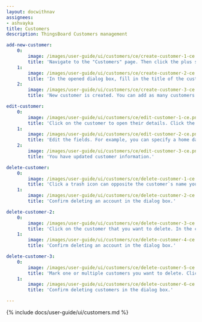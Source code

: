 ```yaml
---
layout: docwithnav
assignees:
- ashvayka
title: Customers
description: ThingsBoard Customers management

add-new-customer:
    0:
        image: /images/user-guide/ui/customers/ce/create-customer-1-ce.png
        title: 'Navigate to the "Customers" page. Then click the plus sign in the upper right corner of the screen;'
    1:
        image: /images/user-guide/ui/customers/ce/create-customer-2-ce.png
        title: 'In the opened dialog box, fill in the title of the customer. Also, you can optionally indicate country name, city, address, and phone number. Then click "Add";'
    2:
        image: /images/user-guide/ui/customers/ce/create-customer-3-ce.png
        title: 'New customer is created. You can add as many customers as you want in the same way.'

edit-customer:
    0:
        image: /images/user-guide/ui/customers/ce/edit-customer-1-ce.png
        title: 'Click on the customer to open their details. Click the "pencil" icon to enter edit mode;'
    1:
        image: /images/user-guide/ui/customers/ce/edit-customer-2-ce.png
        title: 'Edit the fields. For example, you can specify a home dashboard for this customer. After that, save all changes;'
    2:
        image: /images/user-guide/ui/customers/ce/edit-customer-3-ce.png
        title: 'You have updated customer information.'

delete-customer:
    0:
        image: /images/user-guide/ui/customers/ce/delete-customer-1-ce.png
        title: 'Click a trash icon can opposite the customer`s name you want to delete;'
    1:
        image: /images/user-guide/ui/customers/ce/delete-customer-2-ce.png
        title: 'Confirm deleting an account in the dialog box.'

delete-customer-2:
    0:
        image: /images/user-guide/ui/customers/ce/delete-customer-3-ce.png
        title: 'Click on the customer that you want to delete. In the customer details, click "Delete customer" button;'
    1:
        image: /images/user-guide/ui/customers/ce/delete-customer-4-ce.png
        title: 'Confirm deleting an account in the dialog box.'

delete-customer-3:
    0:
        image: /images/user-guide/ui/customers/ce/delete-customer-5-ce.png
        title: 'Mark one or multiple customers you want to delete. Click on the trash bin icon in the top right corner;'
    1:
        image: /images/user-guide/ui/customers/ce/delete-customer-6-ce.png
        title: 'Confirm deleting customers in the dialog box.'

---
```


{% include docs/user-guide/ui/customers.md %}